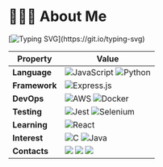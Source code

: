 # 🧑🏻‍💻  About Me

[![Typing SVG](https://readme-typing-svg.herokuapp.com?color=%2336BCF7&width=600&lines=Hi+there+👋,+I+am+Hanjae+Lee;)](https://git.io/typing-svg)

| Property | Value |
| -------------- | ------ |
| **Language** | ![JavaScript](https://img.shields.io/badge/javascript-%23323330.svg?style=flat&logo=javascript&logoColor=%23F7DF1E) ![Python](https://img.shields.io/badge/python-3670A0?style=flat&logo=python&logoColor=ffdd54)
| **Framework** | ![Express.js](https://img.shields.io/badge/express.js-%23404d59.svg?style=flat&logo=express&logoColor=%2361DAFB) |
| **DevOps** | ![AWS](https://img.shields.io/badge/AWS-%23FF9900.svg?style=flat&logo=amazon-aws&logoColor=white) ![Docker](https://img.shields.io/badge/docker-%230db7ed.svg?style=flat&logo=docker&logoColor=white) |
| **Testing** | ![Jest](https://img.shields.io/badge/-jest-%23C21325?style=flat-square&logo=jest&logoColor=white) ![Selenium](https://img.shields.io/badge/-selenium-%43B02A?style=flat&logo=selenium&logoColor=white) |
| **Learning** | ![React](https://img.shields.io/badge/react-%2320232a.svg?style=flat&logo=react&logoColor=%2361DAFB) |
| **Interest** | ![C](https://img.shields.io/badge/C-A8B9CC?style=flat&logo=C&logoColor=white) ![Java](https://img.shields.io/badge/Java-007396?style=flat&logo=Java&logoColor=white) |
| **Contacts**| <a href="mailto:jayhanjaelee@gmail.com" target="_blank"><img src="https://img.shields.io/badge/Gmail-D14836?style=flat&logo=gmail&logoColor=white"/></a> <a href="https://velog.io/@jayhanjaelee" target="_blank"><img src="https://img.shields.io/badge/Velog-20C997?style=flat&logo=velog&logoColor=white"/></a> <a href="https://www.instagram.com/jayhanjaelee" target="_blank"><img src="https://img.shields.io/badge/Instagram-E4405F?style=flat&logo=instagram&logoColor=white"/></a> |
